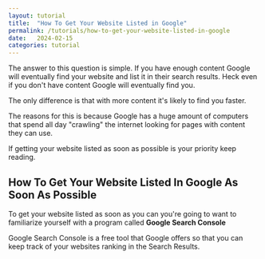 ```yaml
---
layout: tutorial
title:  "How To Get Your Website Listed in Google"
permalink: /tutorials/how-to-get-your-website-listed-in-google
date:   2024-02-15
categories: tutorial
---
```


The answer to this question is simple. If you have enough content Google will eventually find your website and list it in their search results. Heck even if you don't have content Google will eventually find you.

The only difference is that with more content it's likely to find you faster.

The reasons for this is because Google has a huge amount of computers that spend all day "crawling" the internet looking for pages with content they can use.

If getting your website listed as soon as possible is your priority keep reading.

## How To Get Your Website Listed In Google As Soon As Possible
To get your website listed as soon as you can you're going to want to familiarize yourself with a program called **Google Search Console**

Google Search Console is a free tool that Google offers so that you can keep track of your websites ranking in the Search Results.


